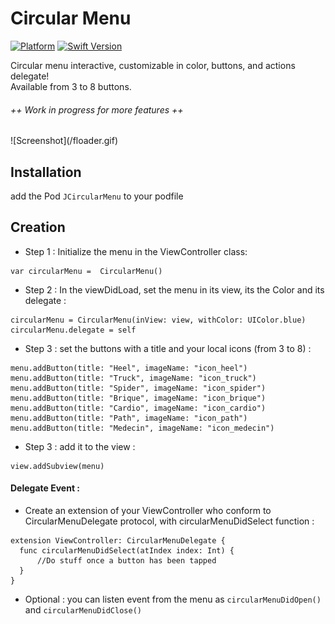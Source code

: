 # Circular Menu

[![Platform](https://img.shields.io/cocoapods/p/LFAlertController.svg?style=flat)](http://cocoapods.org/pods/LFAlertController)
[![Swift Version][swift-image]][swift-url]

Circular menu interactive, customizable in color, buttons, and actions delegate! <br>
Available from 3 to 8 buttons.


###### ++ Work in progress for more features ++

<div style="width:300px;">
![Screenshot](/floader.gif)
</div>

## Installation

add the Pod `JCircularMenu` to your podfile


## Creation

- Step 1 : Initialize the menu in the ViewController class:

``` swift-3
var circularMenu =  CircularMenu()
```

- Step 2 : In the viewDidLoad, set the menu in its view, its the Color and its delegate :

``` swift-3
circularMenu = CircularMenu(inView: view, withColor: UIColor.blue)
circularMenu.delegate = self
```

- Step 3 : set the buttons with a title and your local icons (from 3 to 8) :
```  swift-3
menu.addButton(title: "Heel", imageName: "icon_heel")
menu.addButton(title: "Truck", imageName: "icon_truck")
menu.addButton(title: "Spider", imageName: "icon_spider")
menu.addButton(title: "Brique", imageName: "icon_brique")
menu.addButton(title: "Cardio", imageName: "icon_cardio")
menu.addButton(title: "Path", imageName: "icon_path")
menu.addButton(title: "Medecin", imageName: "icon_medecin")
```
- Step 3 : add it to the view :
```  swift-3
view.addSubview(menu)
```

#### Delegate Event :

- Create an extension of your ViewController who conform to CircularMenuDelegate protocol, with circularMenuDidSelect function :

```  swift-3
extension ViewController: CircularMenuDelegate {
  func circularMenuDidSelect(atIndex index: Int) {
      //Do stuff once a button has been tapped
  }
}
```

- Optional : you can listen event from the menu as `circularMenuDidOpen()` and `circularMenuDidClose()`


[swift-image]:https://img.shields.io/badge/swift-3.0-orange.svg
[swift-url]: https://swift.org/
